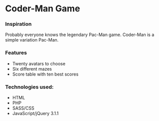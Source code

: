 # Coder-Man Game

### Inspiration
Probably everyone knows the legendary Pac-Man game. Coder-Man is a simple variation Pac-Man.

### Features
* Twenty avatars to choose
* Six different mazes
* Score table with ten best scores

### Technologies used:
* HTML
* PHP
* SASS/CSS
* JavaScript/jQuery 3.1.1
